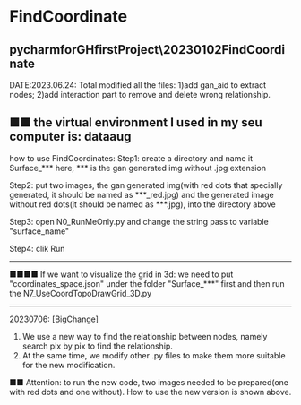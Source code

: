 # FindCoordinate
pycharmforGHfirstProject\20230102FindCoordinate
----------------------------------------
DATE:2023.06.24:
Total modified all the files: 
1)add gan_aid to extract nodes; 
2)add interaction part to remove and delete wrong relationship.

■■ the virtual environment I used in my seu computer is: dataaug
----------------------------------------
how to use FindCoordinates:
Step1: create a directory and name it Surface_***
       here, *** is the gan generated img without .jpg extension

Step2: put two images, the gan generated img(with red dots that specially generated, it should be named as ***_red.jpg) and the generated image without red dots(it should be named as ***.jpg), into the directory above

Step3: open N0_RunMeOnly.py and change the string pass to variable "surface_name"

Step4: clik Run

-----------------------------------------

■■■■ If we want to visualize the grid in 3d:
we need to put "coordinates_space.json" under the folder "Surface_***" first
and then run the N7_UseCoordTopoDrawGrid_3D.py

-----------------------------------------
20230706: [BigChange] 
1. We use a new way to find the relationship between nodes, namely search pix by pix to find the relationship.
2. At the same time, we modify other .py files to make them more suitable for the new modification.

■■ Attention: to run the new code, two images needed to be prepared(one with red dots and one without). How to use the new version is shown above.